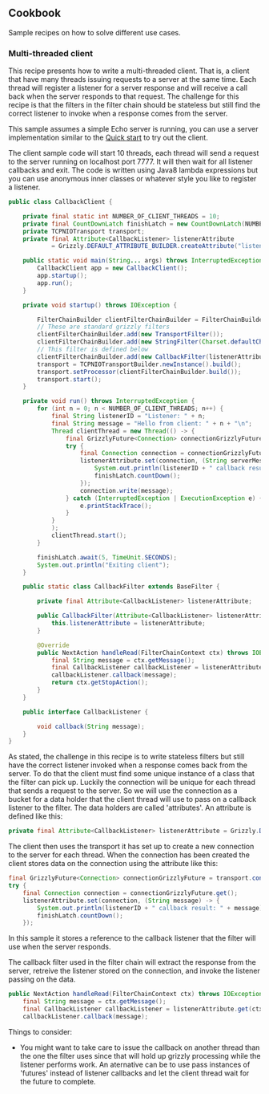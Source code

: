 [//]: # " "
[//]: # " Copyright (c) 2013, 2021 Oracle and/or its affiliates. All rights reserved. "
[//]: # " "
[//]: # " This program and the accompanying materials are made available under the "
[//]: # " terms of the Eclipse Public License v. 2.0, which is available at "
[//]: # " http://www.eclipse.org/legal/epl-2.0. "
[//]: # " "
[//]: # " This Source Code may also be made available under the following Secondary "
[//]: # " Licenses when the conditions for such availability set forth in the "
[//]: # " Eclipse Public License v. 2.0 are satisfied: GNU General Public License, "
[//]: # " version 2 with the GNU Classpath Exception, which is available at "
[//]: # " https://www.gnu.org/software/classpath/license.html. "
[//]: # " "
[//]: # " SPDX-License-Identifier: EPL-2.0 OR GPL-2.0 WITH Classpath-exception-2.0 "
[//]: # " "
## Cookbook

Sample recipes on how to solve different use cases.

### Multi-threaded client

This recipe presents how to write a multi-threaded client. That is, a client that have many threads issuing requests to a server at the same time. Each thread will register a listener for a server response and will receive a call back when the server responds to that request.
The challenge for this recipe is that the filters in the filter chain should be stateless but still find the correct listener to invoke when a response comes from the server.

This sample assumes a simple Echo server is running, you can use a server implementation similar to the [Quick start](quickstart.html) to try out the client.

The client sample code will start 10 threads, each thread will send a request to the server running on localhost port 7777. It will then wait for all listener callbacks and exit. The code is written using Java8 lambda expressions but you can use anonymous inner classes or whatever style you like to register a listener.

```java
public class CallbackClient {

	private final static int NUMBER_OF_CLIENT_THREADS = 10;
	private final CountDownLatch finishLatch = new CountDownLatch(NUMBER_OF_CLIENT_THREADS);
	private TCPNIOTransport transport;
	private final Attribute<CallbackListener> listenerAttribute
			= Grizzly.DEFAULT_ATTRIBUTE_BUILDER.createAttribute("listenerAttribute");

	public static void main(String... args) throws InterruptedException, IOException {
		CallbackClient app = new CallbackClient();
		app.startup();
		app.run();
	}

	private void startup() throws IOException {

		FilterChainBuilder clientFilterChainBuilder = FilterChainBuilder.stateless();
		// These are standard grizzly filters
		clientFilterChainBuilder.add(new TransportFilter());
		clientFilterChainBuilder.add(new StringFilter(Charset.defaultCharset(), "\n"));
		// This filter is defined below
		clientFilterChainBuilder.add(new CallbackFilter(listenerAttribute));
		transport = TCPNIOTransportBuilder.newInstance().build();
		transport.setProcessor(clientFilterChainBuilder.build());
		transport.start();
	}

	private void run() throws InterruptedException {
		for (int n = 0; n < NUMBER_OF_CLIENT_THREADS; n++) {
			final String listenerID = "Listener: " + n;
			final String message = "Hello from client: " + n + "\n";
			Thread clientThread = new Thread(() -> {
				final GrizzlyFuture<Connection> connectionGrizzlyFuture = transport.connect("127.0.0.1", 7777);
				try {
					final Connection connection = connectionGrizzlyFuture.get();
					listenerAttribute.set(connection, (String serverMessage) -> {
						System.out.println(listenerID + " callback result: " + serverMessage);
						finishLatch.countDown();
					});
					connection.write(message);
				} catch (InterruptedException | ExecutionException e) {
					e.printStackTrace();
				}
			}
			);
			clientThread.start();
		}

		finishLatch.await(5, TimeUnit.SECONDS);
		System.out.println("Exiting client");
	}

	public static class CallbackFilter extends BaseFilter {

		private final Attribute<CallbackListener> listenerAttribute;

		public CallbackFilter(Attribute<CallbackListener> listenerAttribute) {
			this.listenerAttribute = listenerAttribute;
		}

		@Override
		public NextAction handleRead(FilterChainContext ctx) throws IOException {
			final String message = ctx.getMessage();
			final CallbackListener callbackListener = listenerAttribute.get(ctx.getConnection());
			callbackListener.callback(message);
			return ctx.getStopAction();
		}
	}

	public interface CallbackListener {

		void callback(String message);
	}
}
```

As stated, the challenge in this recipe is to write stateless filters but still have the correct listener invoked when a response comes back from the server. To do that the client must find some unique instance of a class that the filter can pick up. Luckily the connection will be unique for each thread that sends a request to the server. So we will use the connection as a bucket for a data holder that the client thread will use to pass on a callback listener to the filter. The data holders are called 'attributes'. An attribute is defined like this:

```java
private final Attribute<CallbackListener> listenerAttribute = Grizzly.DEFAULT_ATTRIBUTE_BUILDER.createAttribute("listenerAttribute");
```

The client then uses the transport it has set up to create a new connection to the server for each thread. When the connection has been created the client stores data on the connection using the attribute like this:

```java
final GrizzlyFuture<Connection> connectionGrizzlyFuture = transport.connect("127.0.0.1", 7777);
try {
	final Connection connection = connectionGrizzlyFuture.get();
	listenerAttribute.set(connection, (String message) -> {
		System.out.println(listenerID + " callback result: " + message);
		finishLatch.countDown();
	});
```

In this sample it stores a reference to the callback listener that the filter will use when the server responds.

The callback filter used in the filter chain will extract the response from the server, retreive the listener stored on the connection, and invoke the listener passing on the data.

```java
public NextAction handleRead(FilterChainContext ctx) throws IOException {
	final String message = ctx.getMessage();
	final CallbackListener callbackListener = listenerAttribute.get(ctx.getConnection());
	callbackListener.callback(message);
```

Things to consider:
- You might want to take care to issue the callback on another thread than the one the filter uses since that will hold up grizzly processing while the listener performs work. An aternative can be to use pass instances of 'futures' instead of listener callbacks and let the client thread wait for the future to complete.
